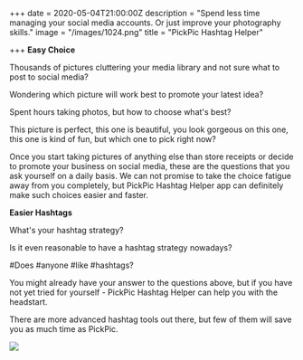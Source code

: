+++
date = 2020-05-04T21:00:00Z
description = "Spend less time managing your social media accounts.  Or just improve your photography skills."
image = "/images/1024.png"
title = "PickPic Hashtag Helper"

+++
**Easy Choice**

Thousands of pictures cluttering your media library and not sure what to post to social media?

Wondering which picture will work best to promote your latest idea?

Spent hours taking photos, but how to choose what's best?

This picture is perfect, this one is beautiful, you look gorgeous on this one, this one is kind of fun, but which one to pick right now?

Once you start taking pictures of anything else than store receipts or decide to promote your business on social media, these are the questions that you ask yourself on a daily basis. We can not promise to take the choice fatigue away from you completely, but PickPic Hashtag Helper app can definitely make such choices easier and faster.

**Easier Hashtags**

What's your hashtag strategy?

Is it even reasonable to have a hashtag strategy nowadays?

\#Does #anyone #like #hashtags?

You might already have your answer to the questions above, but if you have not yet tried for yourself - PickPic Hashtag Helper can help you with the headstart.

There are more advanced hashtag tools out there, but few of them will save you as much time as PickPic.

![](/images/pick.png)